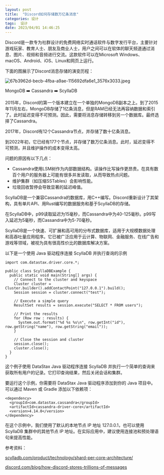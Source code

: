 ```yaml
---
layout: post
title:  "Discord如何存储数万亿条消息"
categories: 设计
tags:  设计
date: 2023/04/01 14:46:25
---
```



Discord是一款专为社群设计的免费网络实时通话软件与数字发行平台，主要针对游戏玩家、教育人士、朋友及商业人士，用户之间可以在软体的聊天频道通过消息、图片、视频和音频进行交流。这款软件可以在Microsoft Windows、macOS、Android、iOS、Linux和网页上运行。

下面的图展示了Discord消息存储的演变历程：

![67b3962d-becb-4fba-a9ae-115692dfa6e1_3576x3033.jpeg](https://res.craft.do/user/full/8cf3a6c7-2a00-8ee8-0195-0eb38fda2eeb/5915084F-1F12-445D-B6F4-BE12D63C75AE_2/y6PCZxe8EwmpdNacqIRuPwKScgJthxcgJyg1eKOEYdsz/67b3962d-becb-4fba-a9ae-115692dfa6e1_3576x3033.jpeg)

<!--more-->

MongoDB ➡️ Cassandra ➡️ ScyllaDB

2015年，Discord的第一个版本建立在一个单独的MongoDB副本之上。到了2015年11月左右，MongoDB存储了1亿条消息，但是RAM已经无法再容纳数据和索引了。此时延迟变得不可预测。因此，需要将消息存储转移到另一个数据库。最终选择了Cassandra。

2017年，Discord有12个Cassandra节点，并存储了数十亿条消息。

到2022年初，它已经有177个节点，并存储了数万亿条消息。此时，延迟变得不可预测，并且维护操作的成本变得太高。

问题的原因有以下几点：

- Cassandra使用LSM树作为内部数据结构。读操作比写操作更昂贵。在具有数百个用户的服务器上可能有很多并发读取，从而导致热点问题。
- 维护集群（如压缩SSTables）会影响性能。
- 垃圾回收暂停会导致显著的延迟峰值。

ScyllaDB是一个兼容Cassandra的数据库，用C++编写。Discord重新设计了其架构，具有单片API、用Rust编写的数据服务和基于ScyllaDB的存储。

在ScyllaDB中，p99读取延迟为15毫秒，而Cassandra中为40-125毫秒。p99写入延迟为5毫秒，而Cassandra中为5-70毫秒。

ScyllaDB是一个快速、可扩展和高可用的分布式数据库，适用于大规模数据处理和高吞吐量应用程序。它已被广泛应用于云计算、物联网、金融服务、在线广告和游戏等领域，被视为具有很高性价比的数据库解决方案。

以下是一个使用 Java 驱动程序连接 ScyllaDB 并执行查询的示例

```other
import com.datastax.driver.core.*;

public class ScyllaDBExample {
  public static void main(String[] args) {
    // Connect to the cluster and keyspace
    Cluster cluster = Cluster.builder().addContactPoint("127.0.0.1").build();
    Session session = cluster.connect("test");

    // Execute a simple query
    ResultSet results = session.execute("SELECT * FROM users");

    // Print the results
    for (Row row : results) {
      System.out.format("%d %s %s\n", row.getInt("id"), row.getString("name"), row.getString("email"));
    }

    // Close the session and cluster
    session.close();
    cluster.close();
  }
}
```

这个例子使用 DataStax Java 驱动程序连接 ScyllaDB 并执行一个简单的查询来获取所有用户的记录。它打印查询结果，然后关闭会话和集群。

要运行这个示例，你需要将 DataStax Java 驱动程序添加到你的 Java 项目中。可以通过 Maven 或 Gradle 添加以下依赖项：

```other
<dependency>
  <groupId>com.datastax.cassandra</groupId>
  <artifactId>cassandra-driver-core</artifactId>
  <version>4.14.0</version>
</dependency>
```

在这个示例中，我们使用了默认的本地节点 IP 地址 127.0.0.1，也可以使用 ScyllaDB 集群中的其他节点 IP 地址。在实际应用中，建议使用连接池和预处理语句来提高性能。

参考资料：

[scylladb.com/product/technology/shard-per-core-architecture/](http://scylladb.com/product/technology/shard-per-core-architecture/)

[discord.com/blog/how-discord-stores-trillions-of-messages](http://discord.com/blog/how-discord-stores-trillions-of-messages)

